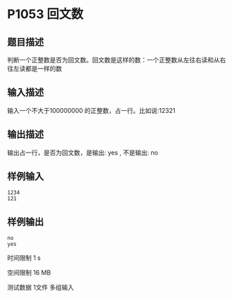 # P1053 回文数

## 题目描述
判断一个正整数是否为回文数。回文数是这样的数：一个正整数从左往右读和从右往左读都是一样的数

## 输入描述
输入一个不大于100000000 的正整数，占一行。比如说:12321

## 输出描述
输出占一行，是否为回文数，是输出: yes , 不是输出: no

## 样例输入

```
1234
121
```

## 样例输出

```
no
yes
```

时间限制  1 s

空间限制  16 MB

测试数据  1文件 多组输入

